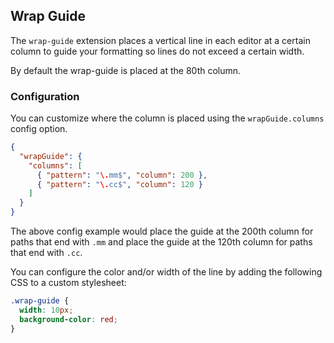 ## Wrap Guide

The `wrap-guide` extension places a vertical line in each editor at a certain
column to guide your formatting so lines do not exceed a certain width.

By default the wrap-guide is placed at the 80th column.

### Configuration

You can customize where the column is placed using the `wrapGuide.columns`
config option.

```json
{
  "wrapGuide": {
    "columns": [
      { "pattern": "\.mm$", "column": 200 },
      { "pattern": "\.cc$", "column": 120 }
    ]
  }
}
```

The above config example would place the guide at the 200th column for paths
that end with `.mm` and place the guide at the 120th column for paths that end
with `.cc`.

You can configure the color and/or width of the line by adding the following
CSS to a custom stylesheet:

```css
.wrap-guide {
  width: 10px;
  background-color: red;
}
```
